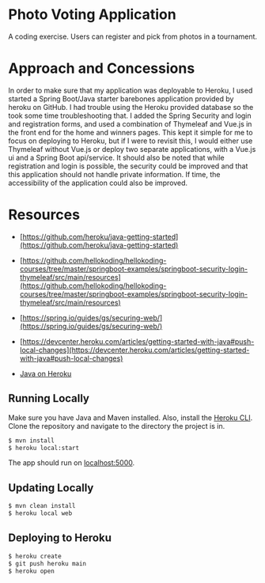 # Photo Voting Application

A coding exercise. Users can register and pick from photos in a tournament.

# Approach and Concessions

In order to make sure that my application was deployable to Heroku, I used started a Spring Boot/Java starter barebones application provided by heroku on GitHub. I had trouble using the Heroku provided database so the took some time troubleshooting that. I added the Spring Security and login and registration forms, and used a combination of Thymeleaf and Vue.js in the front end for the home and winners pages. This kept it simple for me to focus on deploying to Heroku, but if I were to revisit this, I would either use Thymeleaf without Vue.js or deploy two separate applications, with a Vue.js ui and a Spring Boot api/service. It should also be noted that while registration and login is possible, the security could be improved and that this application should not handle private information. If time, the accessibility of the application could also be improved.

# Resources
- [https://github.com/heroku/java-getting-started](https://github.com/heroku/java-getting-started)

- [https://github.com/hellokoding/hellokoding-courses/tree/master/springboot-examples/springboot-security-login-thymeleaf/src/main/resources](https://github.com/hellokoding/hellokoding-courses/tree/master/springboot-examples/springboot-security-login-thymeleaf/src/main/resources)

- [https://spring.io/guides/gs/securing-web/](https://spring.io/guides/gs/securing-web/)

- [https://devcenter.heroku.com/articles/getting-started-with-java#push-local-changes](https://devcenter.heroku.com/articles/getting-started-with-java#push-local-changes)

- [Java on Heroku](https://devcenter.heroku.com/categories/java)

## Running Locally

Make sure you have Java and Maven installed. Also, install the [Heroku CLI](https://cli.heroku.com/).
Clone the repository and navigate to the directory the project is in.

```sh
$ mvn install
$ heroku local:start
```
The app should run on [localhost:5000](http://localhost:5000/).

## Updating Locally
```sh
$ mvn clean install
$ heroku local web
```

## Deploying to Heroku

```sh
$ heroku create
$ git push heroku main
$ heroku open
```

